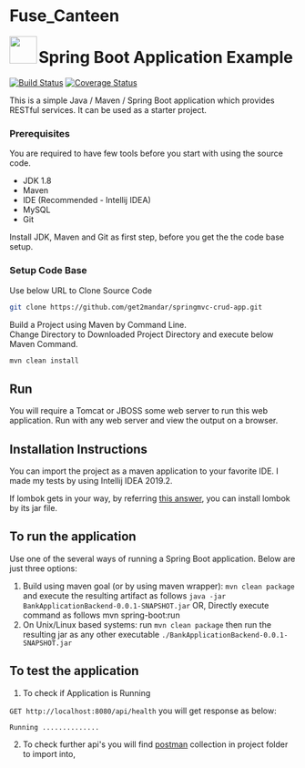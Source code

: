 # Fuse_Canteen
<img align="left" width="48" height="48" src="./spring-boot-logo.jpg">

# Spring Boot Application Example

[![Build Status](https://travis-ci.org/mertakdut/Spring-Boot-Sample-Project.svg?branch=master)](https://travis-ci.org/mertakdut/Spring-Boot-Sample-Project)
[![Coverage Status](https://coveralls.io/repos/github/mertakdut/Spring-Boot-Sample-Project/badge.svg?branch=master)](https://coveralls.io/github/mertakdut/Spring-Boot-Sample-Project?branch=master)

This is a simple Java / Maven / Spring Boot application which provides RESTful services. It can be used as a starter project.

### Prerequisites

You are required to have few tools before you start with using the source code.
- JDK 1.8
- Maven
- IDE (Recommended - Intellij IDEA)
- MySQL
- Git

Install JDK, Maven and Git as first step, before you get the the code base setup.

### Setup Code Base

Use below URL to Clone Source Code

```sh
git clone https://github.com/get2mandar/springmvc-crud-app.git
```

Build a Project using Maven by Command Line.<br>
Change Directory to Downloaded Project Directory and execute below Maven Command.

```sh
mvn clean install
```


## Run

You will require a Tomcat or JBOSS some web server to run this web application. Run with any web server and view the output on a browser.

## Installation Instructions
  You can import the project as a maven application to your favorite IDE. I made my tests by using Intellij IDEA 2019.2.
  
  If lombok gets in your way, by referring [this answer](https://stackoverflow.com/a/22332248/4130569), you can install lombok by its jar file.

## To run the application
Use one of the several ways of running a Spring Boot application. Below are just three options:

1. Build using maven goal (or by using maven wrapper): `mvn clean package` and execute the resulting artifact as follows `java -jar BankApplicationBackend-0.0.1-SNAPSHOT.jar` OR,
Directly execute command as follows mvn spring-boot:run
2. On Unix/Linux based systems: run `mvn clean package` then run the resulting jar as any other executable `./BankApplicationBackend-0.0.1-SNAPSHOT.jar`


## To test the application
  1. To check if Application is Running
  
  `GET http://localhost:8080/api/health`
  you will get response as below:
  
  `Running .............. `
  
  
  2. To check further api's you will find [postman](https://www.postman.com/downloads/) collection in project folder to import into,
